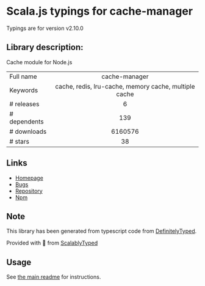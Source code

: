 
# Scala.js typings for cache-manager

Typings are for version v2.10.0

## Library description:
Cache module for Node.js

|                    |                 |
| ------------------ | :-------------: |
| Full name          | cache-manager |
| Keywords           | cache, redis, lru-cache, memory cache, multiple cache |
| # releases         | 6 |
| # dependents       | 139 |
| # downloads        | 6160576 |
| # stars            | 38 |

## Links
- [Homepage](https://github.com/BryanDonovan/node-cache-manager)
- [Bugs](https://github.com/BryanDonovan/node-cache-manager/issues)
- [Repository](https://github.com/BryanDonovan/node-cache-manager)
- [Npm](https://www.npmjs.com/package/cache-manager)
    


## Note
This library has been generated from typescript code from [DefinitelyTyped](https://definitelytyped.org).

Provided with :purple_heart: from [ScalablyTyped](https://github.com/oyvindberg/ScalablyTyped)

## Usage
See [the main readme](../../readme.md) for instructions.


